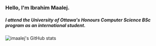 ### Hello, I'm Ibrahim Maalej.

##### I attend the University of Ottawa's Honours Computer Science BSc program as an international student.

![imaalej's GitHub stats](https://github-readme-stats.vercel.app/api?username=imaalej&show_icons=true&theme=great-gatsby)
<!--![imaalej's Github top languages](https://github-readme-stats.vercel.app/api/top-langs/?username=imaalej&theme=great-gatsby)

<!--
**imaalej/imaalej** is a ✨ _special_ ✨ repository because its `README.md` (this file) appears on your GitHub profile.
